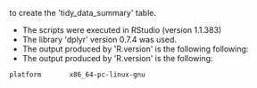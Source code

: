 to create the 'tidy_data_summary' table.
  - The scripts were executed in RStudio (version 1.1.383)
  - The library 'dplyr' version 0.7.4 was used.
  - The output produced by 'R.version' is the following following:
  - The output produced by 'R.version' is the following:
 
```
platform       x86_64-pc-linux-gnu    

